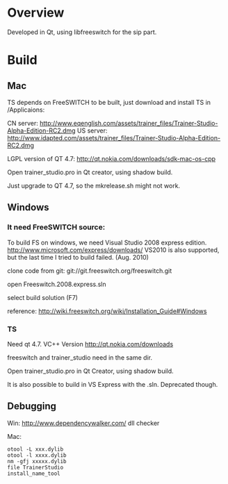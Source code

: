 # Overview

Developed in Qt, using libfreeswitch for the sip part.

# Build

## Mac

TS depends on FreeSWITCH to be built, just download and install TS in /Applicaions:

CN server: <http://www.eqenglish.com/assets/trainer_files/Trainer-Studio-Alpha-Edition-RC2.dmg>
US server: <http://www.idapted.com/assets/trainer_files/Trainer-Studio-Alpha-Edition-RC2.dmg>

LGPL version of QT 4.7: <http://qt.nokia.com/downloads/sdk-mac-os-cpp>

Open trainer\_studio.pro in Qt creator, using shadow build.

Just upgrade to QT 4.7, so the mkrelease.sh might not work.

## Windows

### It need FreeSWITCH source:

To build FS on windows, we need Visual Studio 2008 express edition. <http://www.microsoft.com/express/downloads/> VS2010 is also supported, but the last time I tried to build failed. (Aug. 2010)

clone code from git: git://git.freeswitch.org/freeswitch.git

open Freeswitch.2008.express.sln

select build solution (F7)

reference: <http://wiki.freeswitch.org/wiki/Installation_Guide#Windows>

### TS

Need qt 4.7. VC++ Version <http://qt.nokia.com/downloads>

freeswitch and trainer\_studio need in the same dir.

Open trainer_studio.pro in Qt Creator, using shadow build.

It is also possible to build in VS Express with the .sln. Deprecated though.

## Debugging

Win: <http://www.dependencywalker.com/> dll checker


Mac:
```
otool -L xxx.dylib
otool -l xxxx.dylib
nm -gfj xxxxx.dylib
file TrainerStudio
install_name_tool
```